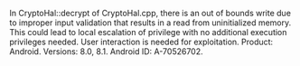 In CryptoHal::decrypt of CryptoHal.cpp, there is an out of bounds write due to improper input validation that results in a read from uninitialized memory. This could lead to local escalation of privilege with no additional execution privileges needed. User interaction is needed for exploitation. Product: Android. Versions: 8.0, 8.1. Android ID: A-70526702.